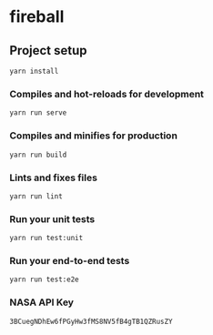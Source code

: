 # fireball

## Project setup
```
yarn install
```

### Compiles and hot-reloads for development
```
yarn run serve
```

### Compiles and minifies for production
```
yarn run build
```

### Lints and fixes files
```
yarn run lint
```

### Run your unit tests
```
yarn run test:unit
```

### Run your end-to-end tests
```
yarn run test:e2e
```

### NASA API Key
```
3BCuegNDhEw6fPGyHw3fMS8NV5fB4gTB1QZRusZY
```
